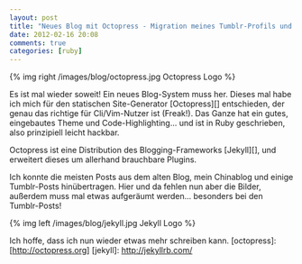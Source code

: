 ```yaml
---
layout: post
title: "Neues Blog mit Octopress - Migration meines Tumblr-Profils und des alten Blogs"
date: 2012-02-16 20:08
comments: true
categories: [ruby]
---
```


{% img right /images/blog/octopress.jpg Octopress Logo %}

Es ist mal wieder soweit! Ein neues Blog-System muss her. Dieses mal habe ich mich für den statischen Site-Generator [Octopress][] entschieden, der genau das
richtige für Cli/Vim-Nutzer ist (Freak!). Das Ganze hat ein gutes, eingebautes Theme und Code-Highlighting... und ist in Ruby geschrieben, also prinzipiell leicht hackbar.

Octopress ist eine Distribution des Blogging-Frameworks [Jekyll][], und erweitert dieses um allerhand brauchbare Plugins.


Ich konnte die meisten Posts aus dem alten Blog, mein Chinablog und einige Tumblr-Posts hinübertragen. Hier und da fehlen nun aber die Bilder, außerdem muss mal etwas aufgeräumt werden... besonders bei den Tumblr-Posts!

{% img left /images/blog/jekyll.jpg Jekyll Logo %}

Ich hoffe, dass ich nun wieder etwas mehr schreiben kann.
[octopress]: [http://octopress.org]
[jekyll]: http://jekyllrb.com/

